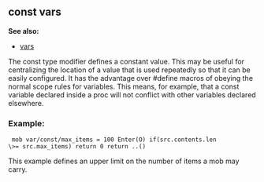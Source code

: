 ## const vars
**See also:**
*   [vars](/var)


The const type modifier defines a constant value. This may be
useful for centralizing the location of a value that is used repeatedly
so that it can be easily configured. It has the advantage over #define
macros of obeying the normal scope rules for variables. This means, for
example, that a const variable declared inside a proc will not conflict
with other variables declared elsewhere.
### Example:

```
 mob var/const/max_items = 100 Enter(O) if(src.contents.len
\>= src.max_items) return 0 return ..() 
```
 

This example
defines an upper limit on the number of items a mob may carry.